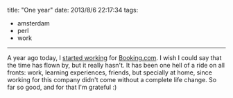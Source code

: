 title: "One year"
date: 2013/8/6 22:17:34
tags:
- amsterdam
- perl
- work
---
A year ago today, I [started working](/blog/2012/08/18/another-day-another-dawn/) for [Booking.com](http://booking.com). I wish I could say that the time has flown by, but it really hasn't. It has been one hell of a ride on all fronts: work, learning experiences, friends, but specially at home, since working for this company didn't come without a complete life change. So far so good, and for that I'm grateful :)
